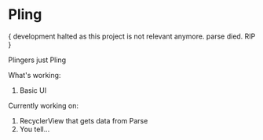 # Pling 
{ development halted as this project is not relevant anymore. parse died. RIP }

Plingers just Pling

What's working:

1. Basic UI


Currently working on:

1. RecyclerView that gets data from Parse
2. You tell...




